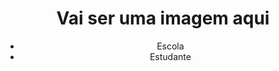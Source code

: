 <!DOCTYPE html>
<html lang="en">
<head>
    <meta charset="UTF-8">
    <meta http-equiv="X-UA-Compatible" content="IE=edge">
    <meta name="viewport" content="width=device-width, initial-scale=1.0">
    <title>Document</title>
    <link rel="stylesheet" href="style.css">
</head>
<body>
    <header>
        <h1>Vai ser uma imagem aqui</h1>
        <ul>
            <li>Escola</li>
            <li>Estudante</li>
        </ul>
    </header>
</body>
</html>

